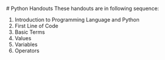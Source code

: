 #   P y t h o n   H a n d o u t s 
These handouts are in following sequence:

1. Introduction to Programming Language and Python
2. First Line of Code
3. Basic Terms
4. Values
5. Variables
6. Operators